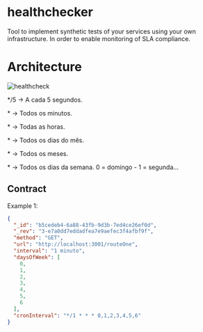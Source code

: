 # healthchecker
Tool to implement synthetic tests of your services using your own infrastructure.
In order to enable monitoring of SLA compliance.

# Architecture

![healthcheck](https://github.com/user-attachments/assets/e2f67f78-ca28-4a8d-96ab-802da9947d85)

<p>
*/5   -> A cada 5 segundos.
</p>
<p>
*     -> Todos os minutos.
</p>
<p>
*     -> Todas as horas.
</p>
<p>
*     -> Todos os dias do mês.
</p>
<p>
*     -> Todos os meses.
</p>
<p>
*     -> Todos os dias da semana. 0 = domingo - 1 = segunda...
</p>

## Contract

Example 1:
```json
{
  "_id": "b5cedeb4-6a88-43fb-9d3b-7ed4ce26ef0d",
  "_rev": "3-e7a0dd7eddadfea7e9aefec3f4afbf9f",
  "method": "GET",
  "url": "http://localhost:3001/routeOne",
  "interval": "1 minuto",
  "daysOfWeek": [
    0,
    1,
    2,
    3,
    4,
    5,
    6
  ],
  "cronInterval": "*/1 * * * 0,1,2,3,4,5,6"
}
```